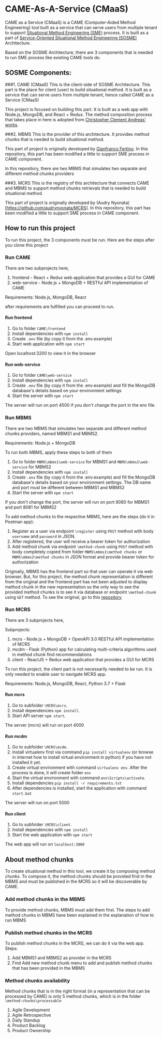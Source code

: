 # CAME-As-A-Service (CMaaS)

CAME as a Service (CMaaS) is a CAME (Computer-Aided Method Engineering) tool built as a service that can serve users from multiple tenant to support [Situational Method Engineering (SME)](https://www.researchgate.net/publication/264810491_Situational_Method_Engineering) process. It is built as a part of [Service-Oriented Situational Method Engineering (SOSME)](https://ieeexplore.ieee.org/document/8988863) Architecture. 

Based on the SOSME Architecture, there are 3 components that is needed to run SME process like existing CAME tools do. 

## SOSME Components:
###1. CAME (CMaaS)
This is the client-side of SOSME Architecture. This part is the place for client (user) to build situational method. It is built as a service that can serve users from multiple tenant, hence called CAME as a Service (CMaaS)

This project is focused on building this part. It is built as a web app with Node.js, MongoDB, and React + Redux. The method composition process that takes place in here is adopted from [Christopher Clement Andreas' works](https://ieeexplore.ieee.org/document/9092736).

###2. MBMS
This is the provider of this architecture. It provides method chunks that is needed to build situational method. 

This part of project is originally developed by [Gianfranco Fertino](https://github.com/gejimayu/mbms). In this repository, this part has been modified a little to support SME process in CAME component.

In this repository, there are two MBMS that simulates two separate and different method chunks providers

###3. MCRS
This is the registry of this architecture that connects CAME and MBMS to support method chunks retrievals that is needed to build situational method. 

This part of project is originally developed by (Audry Nyonata)[https://github.com/audrynyonata/MCRS]. In this repository, this part has been modified a little to support SME process in CAME component. 

## How to run this project

To run this project, the 3 components must be run. Here are the steps after you clone this project

### Run CAME
There are two subprojects here,
1. frontend - React + Redux web application that provides a GUI for CAME
2. web-service - Node.js + MongoDB + RESTful API implementation of CAME

Requirements: Node.js, MongoDB, React

after requirements are fulfilled you can proceed to run.

#### Run frontend
1. Go to folder `CAME\frontend`
2. Install dependencies with `npm install`
3. Create `.env` file (by copy it from the .env.example)
4. Start web application with `npm start`

Open localhost:3200 to view it in the browser

#### Run web-service
1. Go to folder `CAME\web-service`
2. Install dependencies with `npm install`
3. Create `.env` file (by copy it from the .env.example) and fill the MongoDB database's details based on your environment settings
4. Start the server with `npm start`

The server will run on port 4500 if you don't change the port in the env file.

### Run MBMS
There are two MBMS that simulates two separate and different method chunks providers, named MBMS1 and MBMS2. 

Requirements: Node.js + MongoDB

To run both MBMS, apply these steps to both of them

1. Go to folder `MBMS\mbms1\web-service` for MBMS1 and `MBMS\mbms2\web-service` for MBMS2
2. Install dependencies with `npm install`
3. Create `.env` file (by copy it from the .env.example) and fill the MongoDB database's details based on your environment settings. The DB name and port must be different between MBMS1 and MBMS2
4. Start the server with `npm start`

If you don't change the port, the server will run on port 8080 for MBMS1 and port 8081 for MBMS2

To add method chunks to the respective MBMS, here are the steps (do it in Postman app):
1. Register as a user via endpoint `\register` using `POST` method with body `username` and `password` in JSON.
2. After registered, the user will receive a bearer token for authorization
3. Add method chunk via endpoint `\method-chunk` using `POST` method with body completely copied from folder `MBMS\mbms1\method chunks` or `MBMS\mbms2\method chunks` in JSON format and provide bearer token for authorization

Originally, MBMS has the frontend part so that user can operate it via web browser. But, for this project, the method chunk representation is different from the original and the frontend part has not been adjusted to display method chunk in the new representation so the only way to see the provided method chunks is to see it via database or endpoint `\method-chunk` using `GET` method. To see the original, go to this [repository](https://github.com/gejimayu/mbms)

### Run MCRS
There are 3 subprojects here,

Subprojects:
1. mcrs - Node.js + MongoDB + OpenAPI 3.0 RESTful API implementation of MCRS
2. mcdm - Flask (Python) app for calculating multi-criteria algorithms used in method chunk find recommendations
3. client - ReactJS + Redux web application that provides a GUI for MCRS 

To run this project, the client part is not necessarily needed to be run. It is only needed to enable user to navigate MCRS app.

Requirements: Node.js, MongoDB, React, Python 3.7 + Flask

#### Run mcrs 

1. Go to subfolder `\MCRS\mcrs`. 
2. Install dependencies `npm install`. 
3. Start API server `npm start`. 

The server (mcrs) will run on port 4000

#### Run mcdm

1. Go to subfolder `\MCRS\mcdm`. 
2. Install virtualenv first via command `pip install virtualenv` (or browse in internet how to install virtual environment in python) if you have not installed it yet.
3. Create virtual environment with command `virtualenv env`. After the process is done, it will create folder `env`
4. Start the virtual environment with command `env\Scripts\activate`.
5. Install dependencies `pip install -r requirements.txt`
6. After dependencies is installed, start the application with command `start.bat`

The server will run on port 5000

#### Run client 
1. Go to subfolder `\MCRS\client`.
2. Install dependencies with `npm install`
3. Start the web application with `npm start`

The web app will run on `localhost:3800`


## About method chunks
To create situational method in this tool, we create it by composing method chunks. To compose it, the method chunks should be provided first in the MBMS and must be published in the MCRS so it will be discoverable by CAME.

### Add method chunks in the MBMS

To provide method chunks, MBMS must add them first. The steps to add method chunks in MBMS have been explained in the explanation of how to run MBMS

### Publish method chunks in the MCRS
To publish method chunks in the MCRS, we can do it via the web app.
Steps:
1. Add MBMS1 and MBMS2 as provider in the MCRS
2. Find Add new method chunk menu to add and publish method chunks that has been provided in the MBMS

### Method chunks availability
Method chunks that is in the right format (in a representation that can be processed by CAME) is only 5 method chunks, which is in the folder `\method-chunks\processable`
1. Agile Development
2. Agile Retrospective
3. Daily Standup
4. Product Backlog
5. Product Ownership
